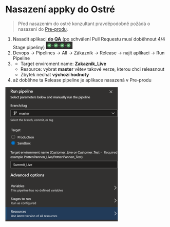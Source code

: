 # Nasazení appky do Ostré
> Před nasazením do ostré konzultant pravděpodobně požádá o nasazení do [Pre-produ]([https://github.com/Pklimki/NVR/blob/main/Apps/App_to_preprod.md]).

1. Nasadit aplikaci **do QA** (po schválení Pull Requestu musí doběhnout 4/4 Stage pipeliny) <img src="/Apps/Pics/4stages.png" alt="MarineGEO circle logo" style="height: 23px;"/>
2. Devops → Pipelines → All → Zákazník → Release → najít aplikaci → Run Pipeline
3. - Target enviroment name: **Zakaznik_Live**
   - Resource: vybrat **master** větev takové verze, kterou chci releasnout
   - Zbytek nechat  **výchozí hodnoty**
4. až doběhne ta Release pipeline je aplikace nasazená v Pre-produ

<img src="/Apps/Pics/Run_prod.png" alt="MarineGEO circle logo" style="width: 350px;"/>

